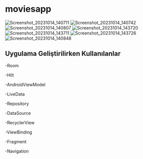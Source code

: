 # moviesapp

![Screenshot_20231014_140711](https://github.com/Enesssk/moviesapp/assets/140720772/91b5848e-a709-40a8-8256-7380aab775c1)
![Screenshot_20231014_140742](https://github.com/Enesssk/moviesapp/assets/140720772/9155c0e9-3484-48b2-b9f1-0e73fab2b64f)
![Screenshot_20231014_140807](https://github.com/Enesssk/moviesapp/assets/140720772/a399d907-23bd-44cf-8f11-3f49109112dc)
![Screenshot_20231014_143720](https://github.com/Enesssk/moviesapp/assets/140720772/5a113fb0-58ce-4f98-abaa-284588fc4433)
![Screenshot_20231014_143711](https://github.com/Enesssk/moviesapp/assets/140720772/d4ab10d2-8094-426a-a9fb-cb4f1f48c5cf)
![Screenshot_20231014_143726](https://github.com/Enesssk/moviesapp/assets/140720772/5f5273c3-b9a9-4daf-9d3c-5c37f3edbbac)
![Screenshot_20231014_140848](https://github.com/Enesssk/moviesapp/assets/140720772/c86978d7-8871-4386-88f6-b01a6fdff803)
 
## Uygulama Geliştirilirken Kullanılanlar 

-Room

-Hilt

-AndroidViewModel

-LiveData

-Repository

-DataSource

-RecyclerView

-ViewBinding

-Fragment

-Navigation
